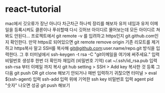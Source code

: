 # react-tutorial
mac에서 깃오류가 장난 아니다 차근차근 하나씩 장리를 해보자
유저 네임과 유저 이메일을 등룍시켜도 클론이나 푸쉬할때 다시 깃허브 아이디르 물어보는데 모든 아이디르 쳐봐도 안된다...
프로젝트에서 git remote -v 를 입려하고 https인지 git.github.com인지 확인한다.
만약 https로 되어있으면
git remote remove origin 기존 리모트를 제거하고
https복사 말고 SSH를 복사해 git@github.com:user.name/repo.git 방식을 입력한다.
그 후 터미널에서 ssh-keygen -t rsa -C "git이메일을 여기에 써주세요." 입력
비밀번호 생성후 한번 더 확인차 재입려 (비밀번호 기억)
cat ~/.ssh/id_rsa.pub 입력
ssh-rsa 부터 이메일 까지 복사
git hub setting > SSH > Add key 복사한 것 등록
그 다음 git push OR git clone 해보기
안되거나 매번 입력하기 귀찮으면
터미널 > eval $(ssh-agent) 입력
ssh-add 입력
위에 기억한 ssh key 비밀번호 입력
agent pid "숫자" 나오면 성공
git push 해보기
